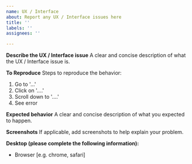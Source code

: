 ```yaml
---
name: UX / Interface
about: Report any UX / Interface issues here
title: ''
labels: ''
assignees: ''

---
```


**Describe the UX / Interface issue**
A clear and concise description of what the UX / Interface issue is.

**To Reproduce**
Steps to reproduce the behavior:
1. Go to '...'
2. Click on '....'
3. Scroll down to '....'
4. See error

**Expected behavior**
A clear and concise description of what you expected to happen.

**Screenshots**
If applicable, add screenshots to help explain your problem.

**Desktop (please complete the following information):**
 - Browser [e.g. chrome, safari]
